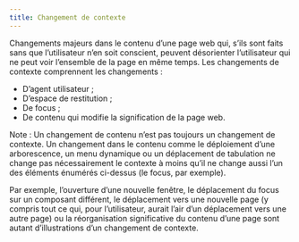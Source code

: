 ```yaml
---
title: Changement de contexte
---
```


Changements majeurs dans le contenu d’une page web qui, s’ils sont faits sans
que l’utilisateur n’en soit conscient, peuvent désorienter l’utilisateur qui
ne peut voir l’ensemble de la page en même temps. Les changements de contexte
comprennent les changements :

- D’agent utilisateur ;
- D’espace de restitution ;
- De focus ;
- De contenu qui modifie la signification de la page web.

Note : Un changement de contenu n’est pas toujours un changement de contexte.
Un changement dans le contenu comme le déploiement d’une arborescence, un menu
dynamique ou un déplacement de tabulation ne change pas nécessairement le
contexte à moins qu’il ne change aussi l’un des éléments énumérés ci-dessus
(le focus, par exemple).

Par exemple, l’ouverture d’une nouvelle fenêtre, le déplacement du focus sur
un composant différent, le déplacement vers une nouvelle page (y compris tout
ce qui, pour l’utilisateur, aurait l’air d’un déplacement vers une autre page)
ou la réorganisation significative du contenu d’une page sont autant
d’illustrations d’un changement de contexte.
